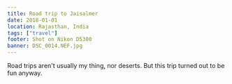 ```yaml
---
title: Road trip to Jaisalmer
date: 2018-01-01
location: Rajasthan, India
tags: ["travel"]
footer: Shot on Nikon D5300
banner: DSC_0014.NEF.jpg
---
```

Road trips aren't usually my thing, nor deserts. But this trip turned out to be fun anyway.

<!--more-->
